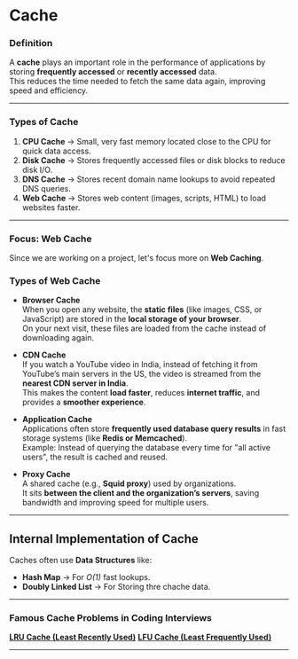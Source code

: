 # Cache

### Definition
A **cache** plays an important role in the performance of applications by storing **frequently accessed** or **recently accessed** data.  
This reduces the time needed to fetch the same data again, improving speed and efficiency.

---

### Types of Cache
1. **CPU Cache** → Small, very fast memory located close to the CPU for quick data access.  
2. **Disk Cache** → Stores frequently accessed files or disk blocks to reduce disk I/O.  
3. **DNS Cache** → Stores recent domain name lookups to avoid repeated DNS queries.  
4. **Web Cache** → Stores web content (images, scripts, HTML) to load websites faster.

---

### Focus: Web Cache
Since we are working on a project, let's focus more on **Web Caching**.

### Types of Web Cache

- **Browser Cache**  
  When you open any website, the **static files** (like images, CSS, or JavaScript) are stored in the **local storage of your browser**.  
  On your next visit, these files are loaded from the cache instead of downloading again.

- **CDN Cache**  
  If you watch a YouTube video in India, instead of fetching it from YouTube’s main servers in the US, the video is streamed from the **nearest CDN server in India**.  
  This makes the content **load faster**, reduces **internet traffic**, and provides a **smoother experience**.

- **Application Cache**  
  Applications often store **frequently used database query results** in fast storage systems (like **Redis or Memcached**).  
  Example: Instead of querying the database every time for "all active users", the result is cached and reused.

- **Proxy Cache**  
  A shared cache (e.g., **Squid proxy**) used by organizations.  
  It sits **between the client and the organization’s servers**, saving bandwidth and improving speed for multiple users.


---

## Internal Implementation of Cache
Caches often use **Data Structures** like:
- **Hash Map** → For *O(1)* fast lookups.  
- **Doubly Linked List** → For Storing thre chache data.

---

### Famous Cache Problems in Coding Interviews
[**LRU Cache (Least Recently Used)**](https://leetcode.com/problems/lru-cache/description/)
[**LFU Cache (Least Frequently Used)**](https://leetcode.com/problems/lfu-cache/description/)

---


